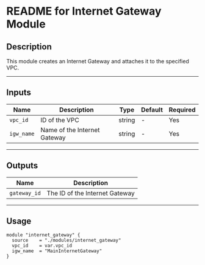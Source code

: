 # README for Internet Gateway Module

## Description
This module creates an Internet Gateway and attaches it to the specified VPC.

---

## Inputs

| Name       | Description              | Type   | Default | Required |
|------------|--------------------------|--------|---------|----------|
| `vpc_id`   | ID of the VPC            | string | -       | Yes      |
| `igw_name` | Name of the Internet Gateway | string | -       | Yes      |

---

## Outputs

| Name         | Description                     |
|--------------|---------------------------------|
| `gateway_id` | The ID of the Internet Gateway |

---

## Usage

```hcl
module "internet_gateway" {
  source    = "./modules/internet_gateway"
  vpc_id    = var.vpc_id
  igw_name  = "MainInternetGateway"
}
